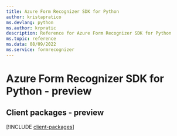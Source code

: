 ```yaml
---
title: Azure Form Recognizer SDK for Python
author: kristapratico
ms.devlang: python
ms.author: krpratic
description: Reference for Azure Form Recognizer SDK for Python
ms.topic: reference
ms.data: 08/09/2022
ms.service: formrecognizer
---
```

# Azure Form Recognizer SDK for Python - preview

## Client packages - preview
[!INCLUDE [client-packages](form-recognizer-client-index.md)]